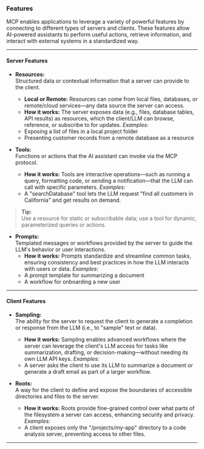 ### Features

MCP enables applications to leverage a variety of powerful features by connecting to different types of servers and clients. These features allow AI-powered assistants to perform useful actions, retrieve information, and interact with external systems in a standardized way.

---

#### Server Features

- **Resources:**  
  Structured data or contextual information that a server can provide to the client.  
  - **Local or Remote:** Resources can come from local files, databases, or remote/cloud services—any data source the server can access.
  - **How it works:** The server exposes data (e.g., files, database tables, API results) as resources, which the client/LLM can browse, reference, or subscribe to for updates.
  *Examples:*  
  - Exposing a list of files in a local project folder  
  - Presenting customer records from a remote database as a resource

- **Tools:**  
  Functions or actions that the AI assistant can invoke via the MCP protocol.  
  - **How it works:** Tools are interactive operations—such as running a query, formatting code, or sending a notification—that the LLM can call with specific parameters.
  *Examples:*  
  - A "searchDatabase" tool lets the LLM request "find all customers in California" and get results on demand.

> **Tip:**  
> Use a resource for static or subscribable data; use a tool for dynamic, parameterized queries or actions.

- **Prompts:**  
  Templated messages or workflows provided by the server to guide the LLM's behavior or user interactions.  
  - **How it works:** Prompts standardize and streamline common tasks, ensuring consistency and best practices in how the LLM interacts with users or data.
  *Examples:*  
  - A prompt template for summarizing a document  
  - A workflow for onboarding a new user

---

#### Client Features

- **Sampling:**  
  The ability for the server to request the client to generate a completion or response from the LLM (i.e., to "sample" text or data).  
  - **How it works:** Sampling enables advanced workflows where the server can leverage the client's LLM access for tasks like summarization, drafting, or decision-making—without needing its own LLM API keys.
  *Examples:*  
  - A server asks the client to use its LLM to summarize a document or generate a draft email as part of a larger workflow.

- **Roots:**  
  A way for the client to define and expose the boundaries of accessible directories and files to the server.  
  - **How it works:** Roots provide fine-grained control over what parts of the filesystem a server can access, enhancing security and privacy.
  *Examples:*  
  - A client exposes only the "/projects/my-app" directory to a code analysis server, preventing access to other files.
---